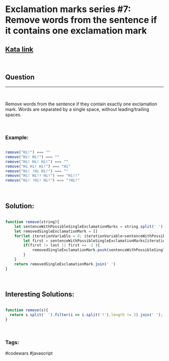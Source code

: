 # Exclamation marks series #7: Remove words from the sentence if it contains one exclamation mark



[1]: https://www.codewars.com/kata/57fafb6d2b5314c839000195/train/javascript
## [Kata link][1]

&nbsp;

## Question
---

&nbsp;

Remove words from the sentence if they contain exactly one exclamation mark. Words are separated by a single space, without leading/trailing spaces.

&nbsp;

### **Example:** 
<!-- code below -->

```javascript

remove("Hi!") === ""
remove("Hi! Hi!") === ""
remove("Hi! Hi! Hi!") === ""
remove("Hi Hi! Hi!") === "Hi"
remove("Hi! !Hi Hi!") === ""
remove("Hi! Hi!! Hi!") === "Hi!!"
remove("Hi! !Hi! Hi!") === "!Hi!"

```


&nbsp;

## **Solution:**

<!-- code below -->

```javascript

function remove(string){
    let sentenceWithPossibleSingleExclamationMarks = string.split(' ')
    let removedSingleExclamationMark = []
    for(let iterationVariable = 0; iterationVariable<sentenceWithPossibleSingleExclamationMarks.length; iterationVariable++){
        let first = sentenceWithPossibleSingleExclamationMarks[iterationVariable].indexOf('!'), last = sentenceWithPossibleSingleExclamationMarks[iterationVariable].lastIndexOf('!')
        if(first != last || first == -1 ){
            removedSingleExclamationMark.push(sentenceWithPossibleSingleExclamationMarks[iterationVariable])
        }
    }
    return removedSingleExclamationMark.join(' ')
}

```

&nbsp;

## **Interesting Solutions:**

<!-- code below -->

```javascript

function remove(s){
  return s.split(' ').filter(i => i.split('!').length != 2).join(' ');
}

```

&nbsp;

### Tags:
#codewars #javascript